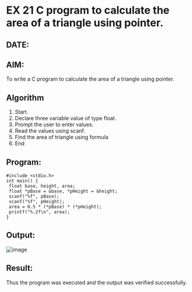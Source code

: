 # EX 21 C program to calculate the area of a triangle using pointer.
## DATE: 
## AIM:
To write a C program to calculate the area of a triangle using pointer.

## Algorithm
1. Start.
2. Declare three variable value of type float.
3. Prompt the user to enter values.
4. Read the values using scanf.
5. Find the area of triangle using formula
6. End  

## Program:
```
#include <stdio.h>
int main() {
 float base, height, area;
 float *pBase = &base, *pHeight = &height;
 scanf("%f", pBase);
 scanf("%f", pHeight);
 area = 0.5 * (*pBase) * (*pHeight);
 printf("%.2f\n", area);
}

```

## Output:

![image](https://github.com/user-attachments/assets/de8d247f-3207-4527-94a1-800814e96d9e)



## Result:
Thus the program was executed and the output was verified successfully.
